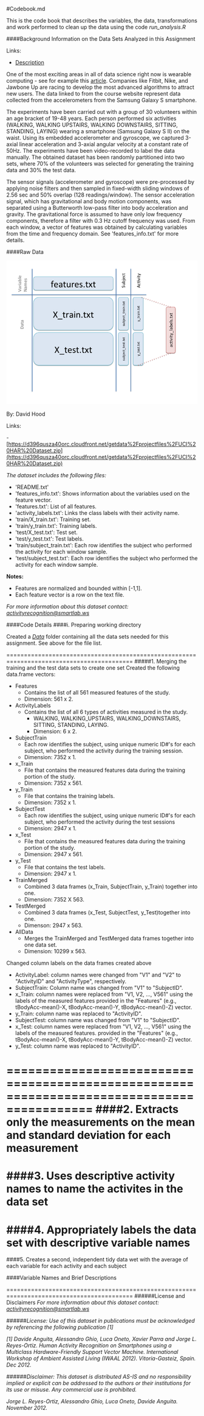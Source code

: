 #Codebook.md


This is the code book that describes the variables, the data, transformations and work performed to clean up the data using the code *run_analysis.R*

####Background Information on the Data Sets Analyzed in this Assignment

Links:
- [Description](http://archive.ics.uci.edu/ml/datasets/Human+Activity+Recognition+Using+Smartphones)


One of the most exciting areas in all of data science right now is wearable computing - see for example this [article](http://www.insideactivitytracking.com/data-science-activity-tracking-and-the-battle-for-the-worlds-top-sports-brand/). Companies like Fitbit, Nike, and Jawbone Up are racing to develop the most advanced algorithms to attract new users. The data linked to from the course website represent data collected from the accelerometers from the Samsung Galaxy S smartphone. 


The experiments have been carried out with a group of 30 volunteers within an age bracket of 19-48 years. Each person performed six activities (WALKING, WALKING UPSTAIRS, WALKING DOWNSTAIRS, SITTING, STANDING, LAYING) wearing a smartphone (Samsung Galaxy S II) on the waist. Using its embedded accelerometer and gyroscope, we captured 3-axial linear acceleration and 3-axial angular velocity at a constant rate of 50Hz. The experiments have been video-recorded to label the data manually. The obtained dataset has been randomly partitioned into two sets, where 70% of the volunteers was selected for generating the training data and 30% the test data. 

The sensor signals (accelerometer and gyroscope) were pre-processed by applying noise filters and then sampled in fixed-width sliding windows of 2.56 sec and 50% overlap (128 readings/window). The sensor acceleration signal, which has gravitational and body motion components, was separated using a Butterworth low-pass filter into body acceleration and gravity. The gravitational force is assumed to have only low frequency components, therefore a filter with 0.3 Hz cutoff frequency was used. From each window, a vector of features was obtained by calculating variables from the time and frequency domain. See 'features_info.txt' for more details. 


####Raw Data

![Diagrammatic relationship of the files in this data set](https://raw.githubusercontent.com/evillega/coursera-getting-and-cleaning-data/master/Diagram.png)

By: David Hood

Links:

-[https://d396qusza40orc.cloudfront.net/getdata%2Fprojectfiles%2FUCI%20HAR%20Dataset.zip](https://d396qusza40orc.cloudfront.net/getdata%2Fprojectfiles%2FUCI%20HAR%20Dataset.zip) 

*The dataset includes the following files:*

* 'README.txt'
* 'features_info.txt': Shows information about the variables used on the feature vector.
* 'features.txt': List of all features.
* 'activity_labels.txt': Links the class labels with their activity name.
* 'train/X_train.txt': Training set.
* 'train/y_train.txt': Training labels.
* 'test/X_test.txt': Test set.
* 'test/y_test.txt': Test labels.
* 'train/subject_train.txt': Each row identifies the subject who performed the activity for each window sample. 
* 'test/subject_test.txt': Each row identifies the subject who performed the activity for each window sample. 

**Notes:** 

* Features are normalized and bounded within [-1,1].
* Each feature vector is a row on the text file.

*For more information about this dataset contact: activityrecognition@smartlab.ws*

####Code Details
####i. Preparing working directory 

Created a [*Data*](https://github.com/evillega/coursera-getting-and-cleaning-data/tree/master/data) folder containing all the data sets needed for this assignment. See above for the file list.

==========================================================================================
#####1. Merging the training and the test data sets to create one set
Created the following data.frame vectors:

- Features
  - Contains the list of all  561 measured features of the study.  
  - Dimension: 561 x 2.
- ActivityLabels
  - Contains the list of all  6 types of activities measured in the study.
    - WALKING, WALKING_UPSTAIRS, WALKING_DOWNSTAIRS, SITTING, STANDING, LAYING.
	- Dimension: 6 x 2.
- SubjectTrain
  - Each row identifies the subject, using unique numeric ID#'s for each subject, who performed the activity during the training session.
  - Dimension: 7352 x 1.
- x_Train
  - File that contains the measured features data during the training portion of the study.
  - Dimension: 7352 x 561.
- y_Train
  - File that contains the training labels.
  - Dimension: 7352 x 1.
- SubjectTest
  - Each row identifies the subject, using unique numeric ID#'s for each subject, who performed the activity during the test sessions
  - Dimension: 2947 x 1.
- x_Test
  - File that contains the measured features data during the training portion of the study.
  - Dimension: 2947 x 561.
- y_Test
  - File that contains the test labels.
  - Dimension: 2947 x 1.
- TrainMerged
  - Combined 3 data frames (x_Train, SubjectTrain, y_Train) together into one.
  - Dimension: 7352 X 563.
- TestMerged
  - Combined 3 data frames (x_Test, SubjectTest, y_Test)together into one.
  - Dimenson: 2947 x 563.
- AllData
  - Merges the TrainMerged and TestMerged data frames together into one data set.
  - Dimension: 10299 x 563.
 
Changed column labels on the data frames created above

- ActivityLabel: column names were changed from "V1" and "V2" to "ActivityID" and "ActivityType", respectively.
- SubjectTrain: Column name was changed from "V1" to "SubjectID".
- x_Train: column names were replaced from "V1, V2, ..., V561" using the labels of the measured features provided in the "Features" (e.g., tBodyAcc-mean()-X, tBodyAcc-mean()-Y, tBodyAcc-mean()-Z) vector.
- y_Train: column name was replaced to "ActivityID".
- SubjectTest: column name was changed from "V1" to "SubjectID".
- x_Test: column names were replaced from "V1, V2, ..., V561" using the labels of the measured features. provided in the "Features" (e.g., tBodyAcc-mean()-X, tBodyAcc-mean()-Y, tBodyAcc-mean()-Z) vector.
- y_Test: column name was replaced to "ActivityID".

==========================================================================================
####2. Extracts only the measurements on the mean and standard deviation for each measurement
==========================================================================================
####3. Uses descriptive activity names to name the activites in the data set
==========================================================================================
####4. Appropriately labels the data set with descriptive variable names
==========================================================================================
####5. Creates a second, independent tidy data wet with the average of each variable for each activity and each subject


####Variable Names and Brief Descriptions



==========================================================================================
######License and Disclaimers
*For more information about this dataset contact: activityrecognition@smartlab.ws*

######*License:*
*Use of this dataset in publications must be acknowledged by referencing the following publication [1]* 

*[1] Davide Anguita, Alessandro Ghio, Luca Oneto, Xavier Parra and Jorge L. Reyes-Ortiz. Human Activity Recognition on Smartphones using a Multiclass Hardware-Friendly Support Vector Machine. International Workshop of Ambient Assisted Living (IWAAL 2012). Vitoria-Gasteiz, Spain. Dec 2012.*

######*Disclaimer:*
*This dataset is distributed AS-IS and no responsibility implied or explicit can be addressed to the authors or their institutions for its use or misuse. Any commercial use is prohibited.*

*Jorge L. Reyes-Ortiz, Alessandro Ghio, Luca Oneto, Davide Anguita. November 2012.*